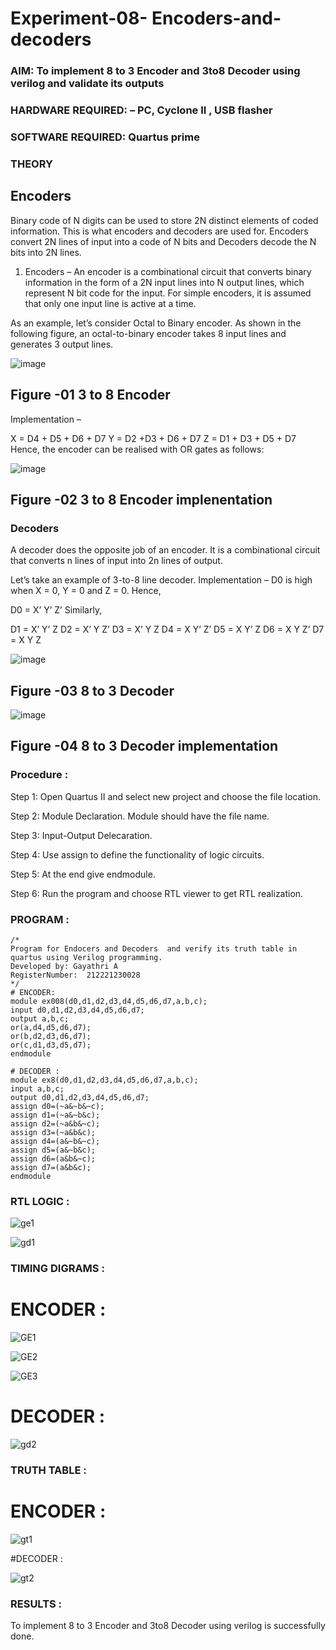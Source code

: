 # Experiment-08- Encoders-and-decoders 
### AIM: To implement 8 to 3 Encoder and  3to8 Decoder using verilog and validate its outputs
### HARDWARE REQUIRED:  – PC, Cyclone II , USB flasher
### SOFTWARE REQUIRED:   Quartus prime
### THEORY 

## Encoders
Binary code of N digits can be used to store 2N distinct elements of coded information. This is what encoders and decoders are used for. Encoders convert 2N lines of input into a code of N bits and Decoders decode the N bits into 2N lines.

1. Encoders –
An encoder is a combinational circuit that converts binary information in the form of a 2N input lines into N output lines, which represent N bit code for the input. For simple encoders, it is assumed that only one input line is active at a time.

As an example, let’s consider Octal to Binary encoder. As shown in the following figure, an octal-to-binary encoder takes 8 input lines and generates 3 output lines.

![image](https://user-images.githubusercontent.com/36288975/171543588-bc0746df-a173-4b35-989e-5fb7d385fe8a.png)
## Figure -01 3 to 8 Encoder 


Implementation –

X = D4 + D5 + D6 + D7
Y = D2 +D3 + D6 + D7
Z = D1 + D3 + D5 + D7 
Hence, the encoder can be realised with OR gates as follows:


![image](https://user-images.githubusercontent.com/36288975/171543740-68403b82-aa93-4c98-9343-f32b14885a2e.png)
## Figure -02 3 to 8 Encoder implenentation 

 ### Decoders 
A decoder does the opposite job of an encoder. It is a combinational circuit that converts n lines of input into 2n lines of output.

Let’s take an example of 3-to-8 line decoder.
Implementation –
D0 is high when X = 0, Y = 0 and Z = 0. Hence,

D0 = X’ Y’ Z’ 
Similarly,

D1 = X’ Y’ Z
D2 = X’ Y Z’
D3 = X’ Y Z
D4 = X Y’ Z’
D5 = X Y’ Z
D6 = X Y Z’
D7 = X Y Z 


![image](https://user-images.githubusercontent.com/36288975/171543978-ee2d0671-2846-40a1-8705-507fd6287a49.png)
## Figure -03 8 to 3 Decoder 



![image](https://user-images.githubusercontent.com/36288975/171543866-5a6eace6-8683-49d7-9c4f-a7cb30ec3035.png)
## Figure -04 8 to 3 Decoder implementation 

### Procedure :

Step 1: Open Quartus II and select new project and choose the file location.

Step 2: Module Declaration. Module should have the file name.

Step 3: Input-Output Delecaration.

Step 4: Use assign to define the functionality of logic circuits.

Step 5: At the end give endmodule.

Step 6: Run the program and choose RTL viewer to get RTL realization.


### PROGRAM :
```
/*
Program for Endocers and Decoders  and verify its truth table in quartus using Verilog programming.
Developed by: Gayathri A
RegisterNumber:  212221230028
*/
# ENCODER:
module ex008(d0,d1,d2,d3,d4,d5,d6,d7,a,b,c);
input d0,d1,d2,d3,d4,d5,d6,d7;
output a,b,c;
or(a,d4,d5,d6,d7);
or(b,d2,d3,d6,d7);
or(c,d1,d3,d5,d7);
endmodule

# DECODER :
module ex8(d0,d1,d2,d3,d4,d5,d6,d7,a,b,c);
input a,b,c;
output d0,d1,d2,d3,d4,d5,d6,d7;
assign d0=(~a&~b&~c); 
assign d1=(~a&~b&c);
assign d2=(~a&b&~c);
assign d3=(~a&b&c);
assign d4=(a&~b&~c);
assign d5=(a&~b&c);
assign d6=(a&b&~c);
assign d7=(a&b&c);
endmodule
```


### RTL LOGIC :

![ge1](https://user-images.githubusercontent.com/94154854/199724331-6dbfd48b-22f6-48fc-9634-8d48034cc7d1.png)


![gd1](https://user-images.githubusercontent.com/94154854/199724280-467eab59-30e9-42d6-86f6-810c869dc7c7.png)








### TIMING DIGRAMS  :

# ENCODER :

![GE1](https://user-images.githubusercontent.com/94154854/200151911-368f827b-ba8b-41bc-99ed-d7f65d0460a4.png)

![GE2](https://user-images.githubusercontent.com/94154854/200151914-e41ad525-2eb9-4917-bca1-58a1d4269fac.png)

![GE3](https://user-images.githubusercontent.com/94154854/200151915-a6580cad-de2d-4ca1-9fa3-b1362a91c66b.png)



# DECODER :

![gd2](https://user-images.githubusercontent.com/94154854/199724527-81c9d4ce-1708-474a-8180-71da4536556a.png)



### TRUTH TABLE :

# ENCODER :

![gt1](https://user-images.githubusercontent.com/94154854/200151836-0b8a17f7-6cb2-47eb-8674-4591be8d5dab.png)


#DECODER :

![gt2](https://user-images.githubusercontent.com/94154854/200151846-20dd1909-06cd-41a8-80e8-41ba0b024679.png)

### RESULTS :

To implement 8 to 3 Encoder and 3to8 Decoder using verilog is successfully done.
